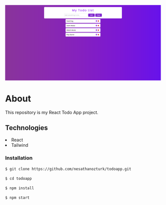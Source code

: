 <img src="/public/screenshot.png">

<h1>About</h1>
<p>This repository is my React Todo App project.<p>

<h2>Technologies</h2>
 
<li>React</li>
<li>Tailwind</li>

<h3>Installation</h3>

 `$ git clone https://github.com/nesathanozturk/todoapp.git`

 `$ cd todoapp`
 
 `$ npm install `
 
 `$ npm start`
